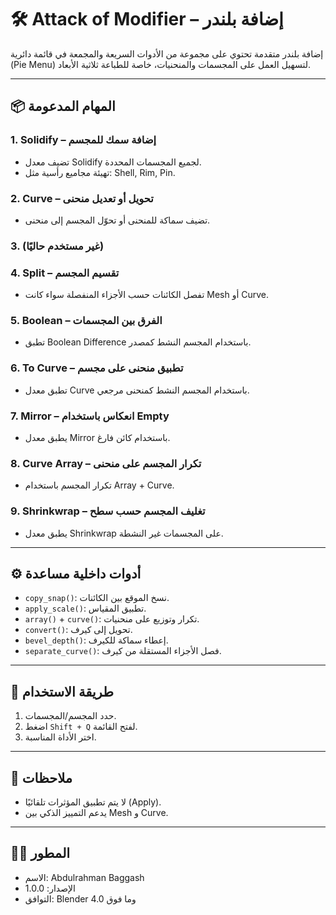 
# 🛠️ Attack of Modifier – إضافة بلندر

إضافة بلندر متقدمة تحتوي على مجموعة من الأدوات السريعة والمجمعة في قائمة دائرية (Pie Menu) لتسهيل العمل على المجسمات والمنحنيات، خاصة للطباعة ثلاثية الأبعاد.

---

## 📦 المهام المدعومة

### 1. Solidify – إضافة سمك للمجسم
- تضيف معدل Solidify لجميع المجسمات المحددة.
- تهيئة مجاميع رأسية مثل: Shell, Rim, Pin.

### 2. Curve – تحويل أو تعديل منحنى
- تضيف سماكة للمنحنى أو تحوّل المجسم إلى منحنى.

### 3. (غير مستخدم حاليًا)

### 4. Split – تقسيم المجسم
- تفصل الكائنات حسب الأجزاء المنفصلة سواء كانت Mesh أو Curve.

### 5. Boolean – الفرق بين المجسمات
- تطبق Boolean Difference باستخدام المجسم النشط كمصدر.

### 6. To Curve – تطبيق منحنى على مجسم
- تطبق معدل Curve باستخدام المجسم النشط كمنحنى مرجعي.

### 7. Mirror – انعكاس باستخدام Empty
- يطبق معدل Mirror باستخدام كائن فارغ.

### 8. Curve Array – تكرار المجسم على منحنى
- تكرار المجسم باستخدام Array + Curve.

### 9. Shrinkwrap – تغليف المجسم حسب سطح
- يطبق معدل Shrinkwrap على المجسمات غير النشطة.

---

## ⚙️ أدوات داخلية مساعدة

- `copy_snap()`: نسخ الموقع بين الكائنات.
- `apply_scale()`: تطبيق المقياس.
- `array()` + `curve()`: تكرار وتوزيع على منحنيات.
- `convert()`: تحويل إلى كيرف.
- `bevel_depth()`: إعطاء سماكة للكيرف.
- `separate_curve()`: فصل الأجزاء المستقلة من كيرف.

---

## 🚀 طريقة الاستخدام

1. حدد المجسم/المجسمات.
2. اضغط `Shift + Q` لفتح القائمة.
3. اختر الأداة المناسبة.

---

## 📌 ملاحظات

- لا يتم تطبيق المؤثرات تلقائيًا (Apply).
- يدعم التمييز الذكي بين Mesh و Curve.

---

## 👨‍💻 المطور

- الاسم: Abdulrahman Baggash
- الإصدار: 1.0.0
- التوافق: Blender 4.0 وما فوق

